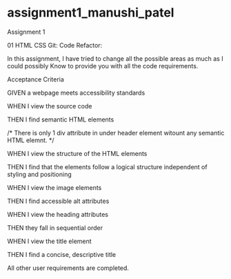# assignment1_manushi_patel
Assignment 1

01 HTML CSS Git: Code Refactor:

In this assignment, I have tried to change all the possible areas as much as I could possibly Know to provide you with all the code requirements.
  
  Acceptance Criteria
  
GIVEN a webpage meets accessibility standards


WHEN I view the source code

THEN I find semantic HTML elements

/*   There is only 1 div attribute in under header element witount any semantic HTML elemnt. */


WHEN I view the structure of the HTML elements

THEN I find that the elements follow a logical structure independent of styling and positioning


WHEN I view the image elements

THEN I find accessible alt attributes


WHEN I view the heading attributes

THEN they fall in sequential order


WHEN I view the title element

THEN I find a concise, descriptive title


All other user requirements are completed.
